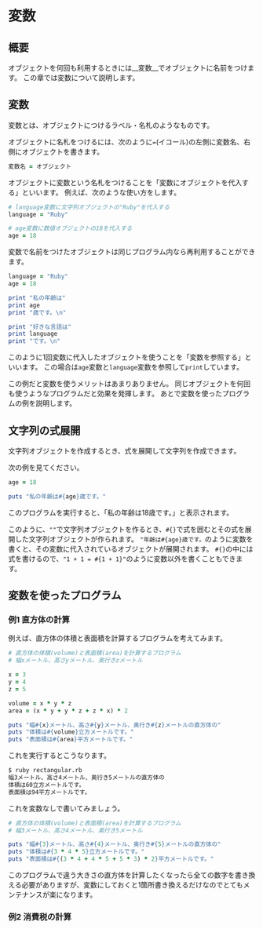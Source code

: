 # 変数
## 概要
オブジェクトを何回も利用するときには__変数__でオブジェクトに名前をつけます。
この章では変数について説明します。

## 変数
変数とは、オブジェクトにつけるラベル・名札のようなものです。

オブジェクトに名札をつけるには、次のように`=`(イコール)の左側に変数名、右側にオブジェクトを書きます。

```ruby
変数名 = オブジェクト
```

オブジェクトに変数という名札をつけることを「変数にオブジェクトを代入する」といいます。
例えば、次のような使い方をします。

```ruby
# language変数に文字列オブジェクトの"Ruby"を代入する
language = "Ruby"

# age変数に数値オブジェクトの18を代入する
age = 18
```

変数で名前をつけたオブジェクトは同じプログラム内なら再利用することができます。

```ruby
language = "Ruby"
age = 18

print "私の年齢は"
print age
print "歳です。\n"

print "好きな言語は"
print language
print "です。\n"
```

このように1回変数に代入したオブジェクトを使うことを「変数を参照する」といいます。
この場合は`age`変数と`language`変数を参照して`print`しています。

この例だと変数を使うメリットはあまりありません。
同じオブジェクトを何回も使うようなプログラムだと効果を発揮します。
あとで変数を使ったプログラムの例を説明します。

## 文字列の式展開
文字列オブジェクトを作成するとき、式を展開して文字列を作成できます。

次の例を見てください。

```ruby
age = 18

puts "私の年齢は#{age}歳です。"
```

このプログラムを実行すると、「私の年齢は18歳です。」と表示されます。

このように、`""`で文字列オブジェクトを作るとき、`#{}`で式を囲むとその式を展開した文字列オブジェクトが作られます。
`"年齢は#{age}歳です。`のように変数を書くと、その変数に代入されているオブジェクトが展開されます。
`#{}`の中には式を書けるので、`"1 + 1 = #{1 + 1}"`のように変数以外を書くこともできます。

## 変数を使ったプログラム
### 例1 直方体の計算
例えば、直方体の体積と表面積を計算するプログラムを考えてみます。

```ruby
# 直方体の体積(volume)と表面積(area)を計算するプログラム
# 幅xメートル、高さyメートル、奥行きzメートル

x = 3
y = 4
z = 5

volume = x * y * z
area = (x * y + y * z + z * x) * 2

puts "幅#{x}メートル、高さ#{y}メートル、奥行き#{z}メートルの直方体の"
puts "体積は#{volume}立方メートルです。"
puts "表面積は#{area}平方メートルです。"
```

これを実行するとこうなります。

```bash
$ ruby rectangular.rb
幅3メートル、高さ4メートル、奥行き5メートルの直方体の
体積は60立方メートルです。
表面積は94平方メートルです。
```

これを変数なしで書いてみましょう。

```ruby
# 直方体の体積(volume)と表面積(area)を計算するプログラム
# 幅3メートル、高さ4メートル、奥行き5メートル

puts "幅#{3}メートル、高さ#{4}メートル、奥行き#{5}メートルの直方体の"
puts "体積は#{3 * 4 * 5}立方メートルです。"
puts "表面積は#{(3 * 4 + 4 * 5 + 5 * 3) * 2}平方メートルです。"
```

このプログラムで違う大きさの直方体を計算したくなったら全ての数字を書き換える必要がありますが、変数にしておくと1箇所書き換えるだけなのでとてもメンテナンスが楽になります。

### 例2 消費税の計算


